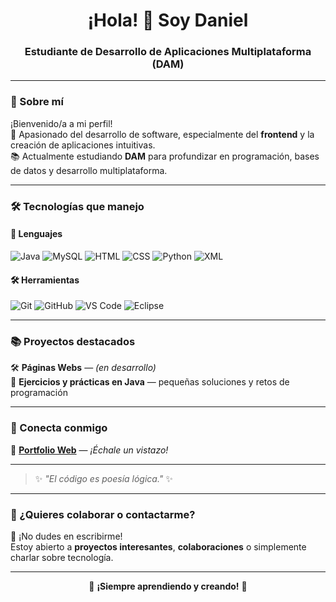 <h1 align="center">¡Hola! 👋 Soy Daniel</h1>
<h3 align="center">Estudiante de Desarrollo de Aplicaciones Multiplataforma (DAM)</h3>

---

### 🌟 Sobre mí
¡Bienvenido/a a mi perfil!  
🎯 Apasionado del desarrollo de software, especialmente del **frontend** y la creación de aplicaciones intuitivas.  
📚 Actualmente estudiando **DAM** para profundizar en programación, bases de datos y desarrollo multiplataforma.

---

### 🛠️ Tecnologías que manejo

#### 🧠 Lenguajes
![Java](https://img.shields.io/badge/Java-007396?style=for-the-badge&logo=java&logoColor=white)
![MySQL](https://img.shields.io/badge/MySQL-005C84?style=for-the-badge&logo=mysql&logoColor=white)
![HTML](https://img.shields.io/badge/HTML5-E34F26?style=for-the-badge&logo=html5&logoColor=white)
![CSS](https://img.shields.io/badge/CSS3-1572B6?style=for-the-badge&logo=css3&logoColor=white)
![Python](https://img.shields.io/badge/Python-3776AB?style=for-the-badge&logo=python&logoColor=white)
![XML](https://img.shields.io/badge/XML-000000?style=for-the-badge&logo=xml&logoColor=white)

#### 🛠️ Herramientas
![Git](https://img.shields.io/badge/Git-F05032?style=for-the-badge&logo=git&logoColor=white)
![GitHub](https://img.shields.io/badge/GitHub-181717?style=for-the-badge&logo=github&logoColor=white)
![VS Code](https://img.shields.io/badge/VS--Code-007ACC?style=for-the-badge&logo=visual-studio-code&logoColor=white)
![Eclipse](https://img.shields.io/badge/Eclipse-2C2255?style=for-the-badge&logo=eclipse&logoColor=white)

---

### 📚 Proyectos destacados
 
🛠️ **Páginas Webs** — *(en desarrollo)*  
📂 **Ejercicios y prácticas en Java** — pequeñas soluciones y retos de programación

---

### 🔗 Conecta conmigo

🚀 [**Portfolio Web**](https://daniirc.github.io) — *¡Échale un vistazo!* 

---

> ✨ *"El código es poesía lógica."* ✨

---

### 📌 ¿Quieres colaborar o contactarme?

💬 ¡No dudes en escribirme!  
Estoy abierto a **proyectos interesantes**, **colaboraciones** o simplemente charlar sobre tecnología.

---

<p align="center">
  🚀 <strong>¡Siempre aprendiendo y creando!</strong> 🚀
</p>
